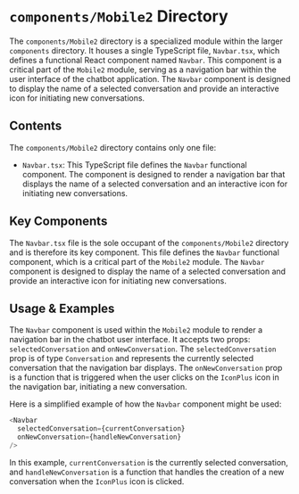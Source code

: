 
# `components/Mobile2` Directory

The `components/Mobile2` directory is a specialized module within the larger `components` directory. It houses a single TypeScript file, `Navbar.tsx`, which defines a functional React component named `Navbar`. This component is a critical part of the `Mobile2` module, serving as a navigation bar within the user interface of the chatbot application. The `Navbar` component is designed to display the name of a selected conversation and provide an interactive icon for initiating new conversations.

## Contents

The `components/Mobile2` directory contains only one file:

- `Navbar.tsx`: This TypeScript file defines the `Navbar` functional component. The component is designed to render a navigation bar that displays the name of a selected conversation and an interactive icon for initiating new conversations.

## Key Components

The `Navbar.tsx` file is the sole occupant of the `components/Mobile2` directory and is therefore its key component. This file defines the `Navbar` functional component, which is a critical part of the `Mobile2` module. The `Navbar` component is designed to display the name of a selected conversation and provide an interactive icon for initiating new conversations.

## Usage & Examples

The `Navbar` component is used within the `Mobile2` module to render a navigation bar in the chatbot user interface. It accepts two props: `selectedConversation` and `onNewConversation`. The `selectedConversation` prop is of type `Conversation` and represents the currently selected conversation that the navigation bar displays. The `onNewConversation` prop is a function that is triggered when the user clicks on the `IconPlus` icon in the navigation bar, initiating a new conversation.

Here is a simplified example of how the `Navbar` component might be used:

```typescript
<Navbar
  selectedConversation={currentConversation}
  onNewConversation={handleNewConversation}
/>
```

In this example, `currentConversation` is the currently selected conversation, and `handleNewConversation` is a function that handles the creation of a new conversation when the `IconPlus` icon is clicked.
